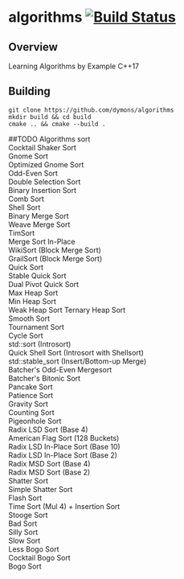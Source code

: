 # algorithms [![Build Status](https://travis-ci.org/dymons/algorithms.svg?branch=master)](https://travis-ci.org/dymons/algorithms)
## Overview
Learning Algorithms by Example С++17

## Building
```
git clone https://github.com/dymons/algorithms
mkdir build && cd build
cmake .. && cmake --build .
```

##TODO Algorithms sort  
Cocktail Shaker Sort  
Gnome Sort  
Optimized Gnome Sort  
Odd-Even Sort  
Double Selection Sort  
Binary Insertion Sort  
Comb Sort  
Shell Sort  
Binary Merge Sort  
Weave Merge Sort  
TimSort  
Merge Sort In-Place  
WikiSort (Block Merge Sort)  
GrailSort (Block Merge Sort)  
Quick Sort  
Stable Quick Sort  
Dual Pivot Quick Sort  
Max Heap Sort  
Min Heap Sort  
Weak Heap Sort
Ternary Heap Sort  
Smooth Sort  
Tournament Sort  
Cycle Sort  
std::sort (Introsort)  
Quick Shell Sort (Introsort with Shellsort)  
std::stable_sort (Insert/Bottom-up Merge)  
Batcher's Odd-Even Mergesort  
Batcher's Bitonic Sort  
Pancake Sort  
Patience Sort  
Gravity Sort  
Counting Sort  
Pigeonhole Sort  
Radix LSD Sort (Base 4)  
American Flag Sort (128 Buckets)  
Radix LSD In-Place Sort (Base 10)  
Radix LSD In-Place Sort (Base 2)  
Radix MSD Sort (Base 4)  
Radix MSD Sort (Base 2)  
Shatter Sort  
Simple Shatter Sort  
Flash Sort  
Time Sort (Mul 4) + Insertion Sort  
Stooge Sort  
Bad Sort  
Silly Sort  
Slow Sort  
Less Bogo Sort  
Cocktail Bogo Sort  
Bogo Sort  